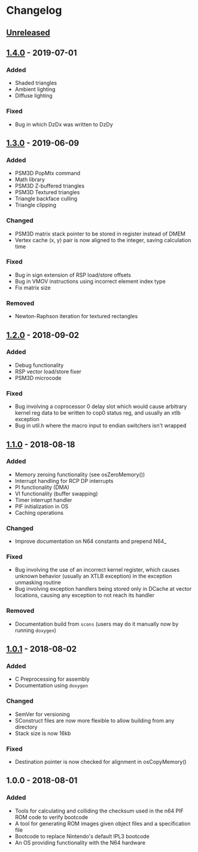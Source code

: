 # Changelog

## [Unreleased](https://github.com/pseudophpt/pseultra/compare/master...develop)

## [1.4.0](https://github.com/pseudophpt/pseultra/compare/v1.3.0...v1.4.0) - 2019-07-01

### Added
- Shaded triangles
- Ambient lighting
- Diffuse lighting

### Fixed
- Bug in which DzDx was written to DzDy

## [1.3.0](https://github.com/pseudophpt/pseultra/compare/v1.2.0...v1.3.0) - 2019-06-09

### Added
- PSM3D PopMtx command
- Math library
- PSM3D Z-buffered triangles
- PSM3D Textured triangles
- Triangle backface culling
- Triangle clipping

### Changed
- PSM3D matrix stack pointer to be stored in register instead of DMEM
- Vertex cache (x, y) pair is now aligned to the integer, saving calculation time

### Fixed
- Bug in sign extension of RSP load/store offsets
- Bug in VMOV instructions using incorrect element index type
- Fix matrix size

### Removed
- Newton-Raphson iteration for textured rectangles

## [1.2.0](https://github.com/pseudophpt/pseultra/compare/v1.1.0...v1.2.0) - 2018-09-02

### Added
- Debug functionality
- RSP vector load/store fixer
- PSM3D microcode

### Fixed
- Bug involving a coprocessor 0 delay slot which would cause arbitrary kernel reg data to be written to cop0 status reg, and usually an xtlb exception
- Bug in util.h where the macro input to endian switchers isn't wrapped

## [1.1.0](https://github.com/pseudophpt/pseultra/compare/v1.0.1...v1.1.0) - 2018-08-18

### Added
- Memory zeroing functionality (see osZeroMemory())
- Interrupt handling for RCP DP interrupts
- PI functionality (DMA)
- VI functionality (buffer swapping)
- Timer interrupt handler
- PIF initialization in OS
- Caching operations

### Changed
- Improve documentation on N64 constants and prepend N64_

### Fixed
- Bug involving the use of an incorrect kernel register, which causes unknown behavior (usually an XTLB exception) in the exception unmasking routine
- Bug involving exception handlers being stored only in DCache at vector locations, causing any exception to not reach its handler

### Removed
-  Documentation build from `scons` (users may do it manually now by running `doxygen`)

## [1.0.1](https://github.com/pseudophpt/pseultra/compare/v1.0.0...v1.0.1) - 2018-08-02

### Added
- C Preprocessing for assembly
- Documentation using `doxygen`

### Changed
- SemVer for versioning
- SConstruct files are now more flexible to allow building from any directory
- Stack size is now 16kb

### Fixed
- Destination pointer is now checked for alignment in osCopyMemory()

## 1.0.0 - 2018-08-01

### Added
- Tools for calculating and colliding the checksum used in the n64 PIF ROM code to verify bootcode
- A tool for generating ROM images given object files and a specification file
- Bootcode to replace Nintendo's default IPL3 bootcode
- An OS providing functionality with the N64 hardware

